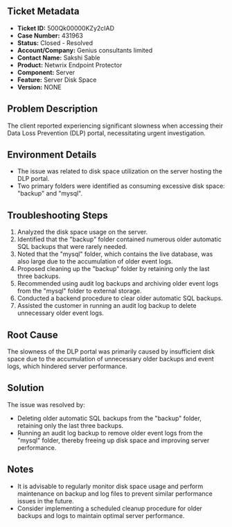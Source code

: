 ## Ticket Metadata
- **Ticket ID:** 500Qk00000KZy2cIAD
- **Case Number:** 431963
- **Status:** Closed - Resolved
- **Account/Company:** Genius consultants limited
- **Contact Name:** Sakshi Sable
- **Product:** Netwrix Endpoint Protector
- **Component:** Server
- **Feature:** Server Disk Space
- **Version:** NONE

## Problem Description
The client reported experiencing significant slowness when accessing their Data Loss Prevention (DLP) portal, necessitating urgent investigation.

## Environment Details
- The issue was related to disk space utilization on the server hosting the DLP portal.
- Two primary folders were identified as consuming excessive disk space: "backup" and "mysql".

## Troubleshooting Steps
1. Analyzed the disk space usage on the server.
2. Identified that the "backup" folder contained numerous older automatic SQL backups that were rarely needed.
3. Noted that the "mysql" folder, which contains the live database, was also large due to the accumulation of older event logs.
4. Proposed cleaning up the "backup" folder by retaining only the last three backups.
5. Recommended using audit log backups and archiving older event logs from the "mysql" folder to external storage.
6. Conducted a backend procedure to clear older automatic SQL backups.
7. Assisted the customer in running an audit log backup to delete unnecessary older event logs.

## Root Cause
The slowness of the DLP portal was primarily caused by insufficient disk space due to the accumulation of unnecessary older backups and event logs, which hindered server performance.

## Solution
The issue was resolved by:
- Deleting older automatic SQL backups from the "backup" folder, retaining only the last three backups.
- Running an audit log backup to remove older event logs from the "mysql" folder, thereby freeing up disk space and improving server performance.

## Notes
- It is advisable to regularly monitor disk space usage and perform maintenance on backup and log files to prevent similar performance issues in the future.
- Consider implementing a scheduled cleanup procedure for older backups and logs to maintain optimal server performance.